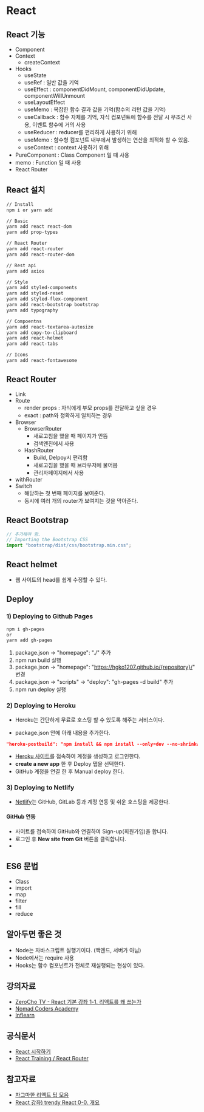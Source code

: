 # React

## React 기능

- Component
- Context
  - createContext
- Hooks
  - useState
  - useRef : 일반 값을 기억
  - useEffect : componentDidMount, componentDidUpdate, componentWillUnmount
  - useLayoutEffect
  - useMemo : 복잡한 함수 결과 값을 기억(함수의 리턴 값을 기억)
  - useCallback : 함수 자체를 기억, 자식 컴포넌트에 함수를 전달 시 무조건 사용, 이벤트 함수에 거의 사용
  - useReducer : reducer를 편리하게 사용하기 위해
  - useMemo : 함수형 컴포넌트 내부에서 발생하는 연산을 최적화 할 수 있음.
  - useContext : context 사용하기 위해
- PureComponent : Class Component 일 때 사용
- memo : Function 일 때 사용
- React Router

## React 설치

```bash
// Install
npm i or yarn add

// Basic
yarn add react react-dom
yarn add prop-types

// React Router
yarn add react-router
yarn add react-router-dom

// Rest api
yarn add axios

// Style
yarn add styled-components
yarn add styled-reset
yarn add styled-flex-component
yarn add react-bootstrap bootstrap
yarn add typography

// Compoentns
yarn add react-textarea-autosize
yarn add copy-to-clipboard
yarn add react-helmet
yarn add react-tabs

// Icons
yarn add react-fontawesome
```

## React Router

- Link
- Route
  - render props : 자식에게 부모 props를 전달하고 싶을 경우
  - exact : path와 정확하게 일치하는 경우
- Browser
  - BrowserRouter
    - 새로고침을 했을 때 페이지가 안뜸
    - 검색엔진에서 사용
  - HashRouter
    - Build, Delpoy시 편리함
    - 새로고침을 했을 때 브라우저에 물어봄
    - 관리자페이지에서 사용
- withRouter
- Switch
  - 해당하는 첫 번째 페이지를 보여준다.
  - 동시에 여러 개의 router가 보여지는 것을 막아준다.

## React Bootstrap

```js
// 추가해야 함.
// Importing the Bootstrap CSS
import "bootstrap/dist/css/bootstrap.min.css";
```

## React helmet

- 웹 사이트의 head를 쉽게 수정할 수 있다.

## Deploy

### 1) Deploying to Github Pages

```bash
npm i gh-pages
or
yarn add gh-pages
```

1. package.json -> "homepage": "./" 추가
2. npm run build 실행
3. package.json -> "homepage": "https://hgko1207.github.io/{repository}/" 변경
4. package.json -> "scripts" -> "deploy": "gh-pages -d build" 추가
5. npm run deploy 실행

### 2) Deploying to Heroku

- Heroku는 간단하게 무료로 호스팅 할 수 있도록 해주는 서비스이다.

- package.json 안에 아래 내용을 추가한다.

```json
"heroku-postbuild": "npm install && npm install --only=dev --no-shrinkwrap && npm run build"
```

- [Heroku 사이트](https://dashboard.heroku.com/)를 접속하여 계정을 생성하고 로그인한다.
- **create a new app** 한 후 Deploy 탭을 선택한다.
- GitHub 계정을 연결 한 후 Manual deploy 한다.

### 3) Deploying to Netlify

- [Netlify](https://www.netlify.com/)는 GitHub, GitLab 등과 계정 연동 및 쉬운 호스팅을 제공한다.

#### GitHub 연동

- 사이트를 접속하여 GitHub와 연결하여 Sign-up(회원가입)을 합니다.
- 로그인 후 **New site from Git** 버튼을 클릭합니다.
-

## ES6 문법

- Class
- import
- map
- filter
- fill
- reduce

## 알아두면 좋은 것

- Node는 자바스크립트 실행기이다. (백엔드, 서버가 아님)
- Node에서는 require 사용
- Hooks는 함수 컴포넌트가 전체로 재실행되는 현상이 있다.

## 강의자료

- [ZeroCho TV - React 기본 강좌 1-1. 리액트를 왜 쓰는가](https://www.youtube.com/watch?v=V3QsSrldHqI&list=PLcqDmjxt30RtqbStQqk-eYMK8N-1SYIFn)
- [Nomad Coders Academy](https://academy.nomadcoders.co/courses/category/KR)
- [Inflearn](https://www.inflearn.com/)

## 공식문서

- [React 시작하기](https://ko.reactjs.org/docs/getting-started.html)
- [React Training / React Router](https://reacttraining.com/react-router/web/api/matchPath/returns)

## 참고자료

- [자그마한 리액트 팁 모음](https://react-etc.vlpt.us/)
- [React 강좌) trendy React 0-0. 개요](https://velog.io/@public_danuel/trendy-react-0-0)
